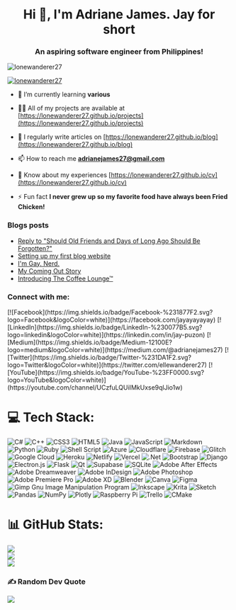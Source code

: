 <h1 align="center">Hi 👋, I'm Adriane James. Jay for short</h1>
<h3 align="center">An aspiring software engineer from Philippines!</h3>

<p align="left"> <img src="https://komarev.com/ghpvc/?username=lonewanderer27&label=Profile%20views&color=0e75b6&style=flat" alt="lonewanderer27" /> </p>

<p align="left"> <a href="https://github.com/ryo-ma/github-profile-trophy"><img src="https://github-profile-trophy.vercel.app/?username=lonewanderer27" alt="lonewanderer27" /></a> </p>

- 🌱 I’m currently learning **various**

- 👨‍💻 All of my projects are available at [https://lonewanderer27.github.io/projects](https://lonewanderer27.github.io/projects)

- 📝 I regularly write articles on [https://lonewanderer27.github.io/blog](https://lonewanderer27.github.io/blog)

- 📫 How to reach me **adrianejames27@gmail.com**

- 📄 Know about my experiences [https://lonewanderer27.github.io/cv](https://lonewanderer27.github.io/cv)

- ⚡ Fun fact **I never grew up so my favorite food have always been Fried Chicken!**

### Blogs posts
<!-- BLOG-POST-LIST:START -->
- [Reply to &quot;Should Old Friends and Days of Long Ago Should Be Forgotten?&quot;](http://localhost:4000/blog/reply-to-should-old-friends-and-days-of-long-ago-should-be-forgotten/)
- [Setting up my first blog website](http://localhost:4000/blog/my-first-blog-post/)
- [I&#39;m Gay. Nerd.](http://localhost:4000/blog/im-gay-nerd/)
- [My Coming Out Story](http://localhost:4000/blog/my-coming-out-story/)
- [Introducing The Coffee Lounge™](http://localhost:4000/blog/the-coffee-lounge/)
<!-- BLOG-POST-LIST:END -->

<h3 align="left">Connect with me:</h3>
[![Facebook](https://img.shields.io/badge/Facebook-%231877F2.svg?logo=Facebook&logoColor=white)](https://facebook.com/jayayayayay) [![LinkedIn](https://img.shields.io/badge/LinkedIn-%230077B5.svg?logo=linkedin&logoColor=white)](https://linkedin.com/in/jay-puzon) [![Medium](https://img.shields.io/badge/Medium-12100E?logo=medium&logoColor=white)](https://medium.com/@adrianejames27) [![Twitter](https://img.shields.io/badge/Twitter-%231DA1F2.svg?logo=Twitter&logoColor=white)](https://twitter.com/ellewanderer27) [![YouTube](https://img.shields.io/badge/YouTube-%23FF0000.svg?logo=YouTube&logoColor=white)](https://youtube.com/channel/UCzfuLQUiIMkUxse9qlJio1w) 

# 💻 Tech Stack:
![C#](https://img.shields.io/badge/c%23-%23239120.svg?style=for-the-badge&logo=c-sharp&logoColor=white) ![C++](https://img.shields.io/badge/c++-%2300599C.svg?style=for-the-badge&logo=c%2B%2B&logoColor=white) ![CSS3](https://img.shields.io/badge/css3-%231572B6.svg?style=for-the-badge&logo=css3&logoColor=white) ![HTML5](https://img.shields.io/badge/html5-%23E34F26.svg?style=for-the-badge&logo=html5&logoColor=white) ![Java](https://img.shields.io/badge/java-%23ED8B00.svg?style=for-the-badge&logo=java&logoColor=white) ![JavaScript](https://img.shields.io/badge/javascript-%23323330.svg?style=for-the-badge&logo=javascript&logoColor=%23F7DF1E) ![Markdown](https://img.shields.io/badge/markdown-%23000000.svg?style=for-the-badge&logo=markdown&logoColor=white) ![Python](https://img.shields.io/badge/python-3670A0?style=for-the-badge&logo=python&logoColor=ffdd54) ![Ruby](https://img.shields.io/badge/ruby-%23CC342D.svg?style=for-the-badge&logo=ruby&logoColor=white) ![Shell Script](https://img.shields.io/badge/shell_script-%23121011.svg?style=for-the-badge&logo=gnu-bash&logoColor=white) ![Azure](https://img.shields.io/badge/azure-%230072C6.svg?style=for-the-badge&logo=azure-devops&logoColor=white) ![Cloudflare](https://img.shields.io/badge/Cloudflare-F38020?style=for-the-badge&logo=Cloudflare&logoColor=white) ![Firebase](https://img.shields.io/badge/firebase-%23039BE5.svg?style=for-the-badge&logo=firebase) ![Glitch](https://img.shields.io/badge/glitch-%233333FF.svg?style=for-the-badge&logo=glitch&logoColor=white) ![Google Cloud](https://img.shields.io/badge/Google%20Cloud-%234285F4.svg?style=for-the-badge&logo=google-cloud&logoColor=white) ![Heroku](https://img.shields.io/badge/heroku-%23430098.svg?style=for-the-badge&logo=heroku&logoColor=white) ![Netlify](https://img.shields.io/badge/netlify-%23000000.svg?style=for-the-badge&logo=netlify&logoColor=#00C7B7) ![Vercel](https://img.shields.io/badge/vercel-%23000000.svg?style=for-the-badge&logo=vercel&logoColor=white) ![.Net](https://img.shields.io/badge/.NET-5C2D91?style=for-the-badge&logo=.net&logoColor=white) ![Bootstrap](https://img.shields.io/badge/bootstrap-%23563D7C.svg?style=for-the-badge&logo=bootstrap&logoColor=white) ![Django](https://img.shields.io/badge/django-%23092E20.svg?style=for-the-badge&logo=django&logoColor=white) ![Electron.js](https://img.shields.io/badge/Electron-191970?style=for-the-badge&logo=Electron&logoColor=white) ![Flask](https://img.shields.io/badge/flask-%23000.svg?style=for-the-badge&logo=flask&logoColor=white) ![Qt](https://img.shields.io/badge/Qt-%23217346.svg?style=for-the-badge&logo=Qt&logoColor=white) 	![Supabase](https://img.shields.io/badge/Supabase-3ECF8E?style=for-the-badge&logo=supabase&logoColor=white) ![SQLite](https://img.shields.io/badge/sqlite-%2307405e.svg?style=for-the-badge&logo=sqlite&logoColor=white) ![Adobe After Effects](https://img.shields.io/badge/Adobe%20After%20Effects-9999FF.svg?style=for-the-badge&logo=Adobe%20After%20Effects&logoColor=white) ![Adobe Dreamweaver](https://img.shields.io/badge/Adobe%20Dreamweaver-FF61F6.svg?style=for-the-badge&logo=Adobe%20Dreamweaver&logoColor=white) ![Adobe InDesign](https://img.shields.io/badge/Adobe%20InDesign-49021F?style=for-the-badge&logo=adobeindesign&logoColor=white) ![Adobe Photoshop](https://img.shields.io/badge/adobephotoshop-%2331A8FF.svg?style=for-the-badge&logo=adobephotoshop&logoColor=white) ![Adobe Premiere Pro](https://img.shields.io/badge/Adobe%20Premiere%20Pro-9999FF.svg?style=for-the-badge&logo=Adobe%20Premiere%20Pro&logoColor=white) ![Adobe XD](https://img.shields.io/badge/Adobe%20XD-470137?style=for-the-badge&logo=Adobe%20XD&logoColor=#FF61F6) ![Blender](https://img.shields.io/badge/blender-%23F5792A.svg?style=for-the-badge&logo=blender&logoColor=white) ![Canva](https://img.shields.io/badge/Canva-%2300C4CC.svg?style=for-the-badge&logo=Canva&logoColor=white) 	![Figma](https://img.shields.io/badge/figma-%23F24E1E.svg?style=for-the-badge&logo=figma&logoColor=white) ![Gimp Gnu Image Manipulation Program](https://img.shields.io/badge/Gimp-657D8B?style=for-the-badge&logo=gimp&logoColor=FFFFFF) ![Inkscape](https://img.shields.io/badge/Inkscape-e0e0e0?style=for-the-badge&logo=inkscape&logoColor=080A13) ![Krita](https://img.shields.io/badge/Krita-203759?style=for-the-badge&logo=krita&logoColor=EEF37B) ![Sketch](https://img.shields.io/badge/Sketch-FFB387?style=for-the-badge&logo=sketch&logoColor=black) ![Pandas](https://img.shields.io/badge/pandas-%23150458.svg?style=for-the-badge&logo=pandas&logoColor=white) ![NumPy](https://img.shields.io/badge/numpy-%23013243.svg?style=for-the-badge&logo=numpy&logoColor=white) ![Plotly](https://img.shields.io/badge/Plotly-%233F4F75.svg?style=for-the-badge&logo=plotly&logoColor=white) ![Raspberry Pi](https://img.shields.io/badge/-RaspberryPi-C51A4A?style=for-the-badge&logo=Raspberry-Pi) ![Trello](https://img.shields.io/badge/Trello-%23026AA7.svg?style=for-the-badge&logo=Trello&logoColor=white) ![CMake](https://img.shields.io/badge/CMake-%23008FBA.svg?style=for-the-badge&logo=cmake&logoColor=white)

# 📊 GitHub Stats:
![](https://github-readme-stats.vercel.app/api?username=lonewanderer27&theme=dark&hide_border=false&include_all_commits=false&count_private=false)<br/>
![](https://github-readme-streak-stats.herokuapp.com/?user=lonewanderer27&theme=dark&hide_border=false)<br/>
![](https://github-readme-stats.vercel.app/api/top-langs/?username=lonewanderer27&theme=dark&hide_border=false&include_all_commits=false&count_private=false&layout=compact)

### ✍️ Random Dev Quote
![](https://quotes-github-readme.vercel.app/api?type=horizontal&theme=radical)

